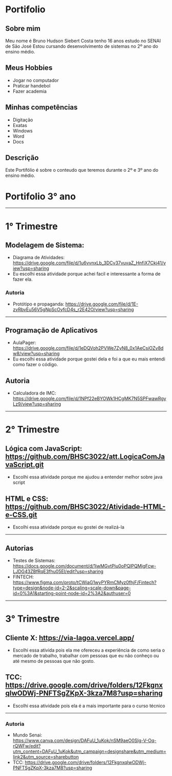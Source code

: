 # Portifolio
## Sobre mim
 Meu nome é Bruno Hudson Siebert Costa tenho 16 anos estudo no SENAI de São José
 Estou cursando desenvolvimento de sistemas no 2º ano do ensino médio.
 ## Meus Hobbies
 * Jogar no computador 
 * Praticar handebol
 * Fazer academia
 ## Minhas competências
 * Digitação
 * Exatas
 * Windows
 * Word
 * Docs
## Descrição
Este Portifólio é sobre o conteudo que teremos durante o 2º e 3º ano do ensino médio.

# Portifolio 3° ano
---
# 1° Trimestre 
## Modelagem de Sistema:
* Diagrama de Atividades: https://drive.google.com/file/d/1u6vvnxLb_3DCv37vuvaZ_HnfiX7Ckj41/view?usp=sharing
* Eu escolhi essa atividade porque achei facil e interessante a forma de fazer ela.

### Autoria
* Protótipo e propaganda: https://drive.google.com/file/d/1E-zvRbvEu56V5gNpScOyfcD4s_r2E42O/view?usp=sharing
---
## Programação de Aplicativos
* AulaPager: https://drive.google.com/file/d/1eDQVoh2PVWe7ZyN8_0x1AeCsiOZv8dw8/view?usp=sharing
* Eu escolhi essa atividade porque gostei dela e foi a que eu mais entendi como fazer o código.

## Autoria 
* Calculadora de IMC: https://drive.google.com/file/d/1NPf22eBYOWk1HCgMK7N5SPFwawRgyLz9/view?usp=sharing
---
# 2° Trimestre
## Lógica com JavaScript: https://github.com/BHSC3022/att.LogicaComJavaScript.git
* Escolhi essa atividade porque me ajudou a entender melhor sobre java script

## HTML e CSS: https://github.com/BHSC3022/Atividade-HTML-e-CSS.git
* Escolhi essa atividade porque eu gostei de realizá-la
---
## Autorias
* Testes de Sistemas: https://docs.google.com/document/d/1jwMGvtPiu0oPQlPQMigFcw-LJDG43ZBfRqE3fhu05EI/edit?usp=sharing
* FINTECH: https://www.figma.com/proto/tCWiaG1wyPYRmCMyz0fhjF/Fintech?type=design&node-id=2-2&scaling=scale-down&page-id=0%3A1&starting-point-node-id=2%3A2&authuser=0
---
# 3° Trimestre 
## Cliente X: https://via-lagoa.vercel.app/
* Escolhi essa ativida pois ela me ofereceu a experiência de como seria o mercado de trabalho, trabalhar com pessoas que eu não conheço ou até mesmo de pessoas que não gosto.
  
## TCC: https://drive.google.com/drive/folders/12FkgnxqIwODWj-PNFTSgZKpX-3kza7M8?usp=sharing
* Escolhi essa atividade pois ela é a mais importante para o curso técnico
---
### Autoria
* Mundo Senai: https://www.canva.com/design/DAFuU_1uKok/nSM9aeO0SIg-V-Oq-rQWFw/edit?utm_content=DAFuU_1uKok&utm_campaign=designshare&utm_medium=link2&utm_source=sharebutton
* TCC: https://drive.google.com/drive/folders/12FkgnxqIwODWj-PNFTSgZKpX-3kza7M8?usp=sharing
